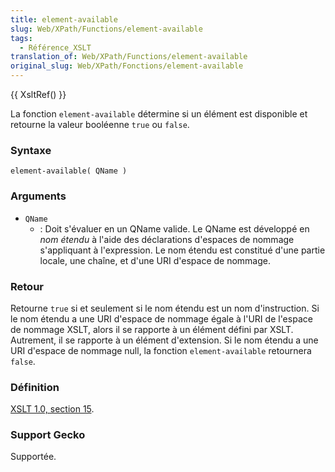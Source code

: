 ```yaml
---
title: element-available
slug: Web/XPath/Functions/element-available
tags:
  - Référence_XSLT
translation_of: Web/XPath/Functions/element-available
original_slug: Web/XPath/Fonctions/element-available
---
```

{{ XsltRef() }}

La fonction `element-available` détermine si un élément est disponible et retourne la valeur booléenne `true` ou `false`.

### Syntaxe

```
element-available( QName )
```

### Arguments

- `QName`
  - : Doit s'évaluer en un QName valide. Le QName est développé en _nom étendu_ à l'aide des déclarations d'espaces de nommage s'appliquant à l'expression. Le nom étendu est constitué d'une partie locale, une chaîne, et d'une URI d'espace de nommage.

### Retour

Retourne `true` si et seulement si le nom étendu est un nom d'instruction. Si le nom étendu a une URI d'espace de nommage égale à l'URI de l'espace de nommage XSLT, alors il se rapporte à un élément défini par XSLT. Autrement, il se rapporte à un élément d'extension. Si le nom étendu a une URI d'espace de nommage null, la fonction `element-available` retournera `false`.

### Définition

[XSLT 1.0, section 15](http://www.w3.org/TR/xslt#function-element-available).

### Support Gecko

Supportée.
